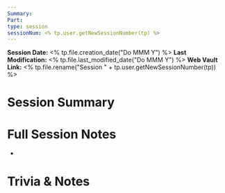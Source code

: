```yaml
---
Summary: 
Part: 
type: session
sessionNum: <% tp.user.getNewSessionNumber(tp) %>
---
```

**Session Date:** <% tp.file.creation_date("Do MMM Y") %> 
**Last Modification:** <% tp.file.last_modified_date("Do MMM Y") %>
**Web Vault Link:** 
<% tp.file.rename("Session " + tp.user.getNewSessionNumber(tp)) %>
# Session Summary 


# Full Session Notes
- 









# Trivia & Notes

